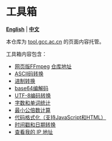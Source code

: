# 工具箱

[**English**](./README.md) | [**中文**](./README_ZH.md)

本仓库为 [tool.gcc.ac.cn](https://tool.gcc.ac.cn) 的页面内容托管。

工具箱内容包含：
- [网页版FFmpeg](https://ffmpeg.gcc.ac.cn/index_zh.html) [仓库地址](https://github.com/chn-lee-yumi/ffmpeg_in_browser)
- [ASCII码转换](https://tool.gcc.ac.cn/zh/ascii.html)
- [进制转换](https://tool.gcc.ac.cn/zh/base_converter.html)
- [base64编解码](https://tool.gcc.ac.cn/zh/base64.html)
- [UTF-8编码转换](https://tool.gcc.ac.cn/zh/utf8.html)
- [字数和单词统计](https://tool.gcc.ac.cn/zh/word_count.html)
- [最小公倍数计算](https://tool.gcc.ac.cn/zh/lcm.html)
- [代码格式化（支持JavaScript和HTML）](https://tool.gcc.ac.cn/zh/formatter.html)
- [时间戳和日期转换](https://tool.gcc.ac.cn/zh/timestamp.html)
- [查看我的 IP 地址](https://ip.gcc.ac.cn/)
